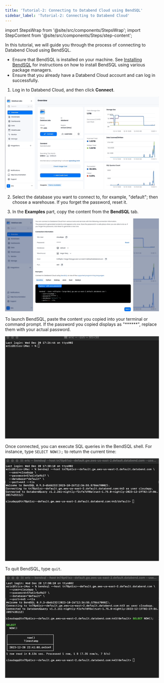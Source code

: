 ```yaml
---
title: 'Tutorial-2: Connecting to Databend Cloud using BendSQL'
sidebar_label: 'Tutorial-2: Connecting to Databend Cloud'
---
```

import StepsWrap from '@site/src/components/StepsWrap';
import StepContent from '@site/src/components/Steps/step-content';

In this tutorial, we will guide you through the process of connecting to Databend Cloud using BendSQL.

<StepsWrap>
<StepContent number="1" title="Before You Start">

- Ensure that BendSQL is installed on your machine. See [Installing BendSQL](index.md#installing-bendsql) for instructions on how to install BendSQL using various package managers.
- Ensure that you already have a Databend Cloud account and can log in successfully.

</StepContent>

<StepContent number="2" title="Obtain Connection Information">

1. Log in to Databend Cloud, and then click **Connect**.

![Alt text](../../../public/img/connect/bendsql-4.gif)

2. Select the database you want to connect to, for example, "default"; then choose a warehouse. If you forget the password, reset it.

3. In the **Examples** part, copy the content from the **BendSQL** tab.

![Alt text](../../../public/img/connect/bendsql-5.gif)

</StepContent>
<StepContent number="3" title="Launch BendSQL">

To launch BendSQL, paste the content you copied into your terminal or command prompt. If the password you copied displays as "******", replace them with your actual password.

![Alt text](../../../public/img/connect/bendsql-6.gif)

</StepContent>

<StepContent number="4" title="Execute Queries">

Once connected, you can execute SQL queries in the BendSQL shell. For instance, type `SELECT NOW();` to return the current time:

![Alt text](../../../public/img/connect/bendsql-7.gif)

</StepContent>
<StepContent number="5" title="Quit BendSQL">

To quit BendSQL, type `quit`.

![Alt text](../../../public/img/connect/bendsql-8.gif)

</StepContent>
</StepsWrap>

